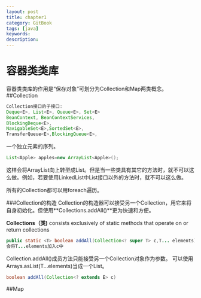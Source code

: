 ```yaml
---
layout: post
title: chapter1
category: GitBook
tags: [java]
keywords:
description:
---
```

#  容器类类库
容器类类库的作用是“保存对象”可划分为Collection和Map两类概念。
##Collection
```java
Collection接口的子接口:
Deque<E>, List<E>, Queue<E>, Set<E>
BeanContext, BeanContextServices, 
BlockingDeque<E>,
NavigableSet<E>,SortedSet<E>, 
TransferQueue<E>,BlockingQueue<E>,
```
一个独立元素的序列。

```java
List<Apple> apples=new ArrayList<Apple>();
```
这样会将ArrayList向上转型成List。但是当一些类具有其它的方法时，就不可以这么做。例如，若要使用LinkedList中List接口以外的方法时，就不可以这么做。

所有的Collection都可以用foreach遍历。

###Collection的构造
Collection的构造器可以接受另一个Collection，用它来将自身初始化。但使用**Collections.addAll()**更为快速和方便。

**Collections（类)** consists exclusively of static methods that operate on or return collections

```java
public static <T> boolean addAll(Collection<? super T> c,T... elements)
会将T...elements加入c中
```

Collection.addAll()成员方法只能接受另一个Collection对象作为参数。
可以使用Arrays.asList(T...elements)当成一个List。
 ```java
 boolean addAll(Collection<? extends E> c)
 ```

##Map

